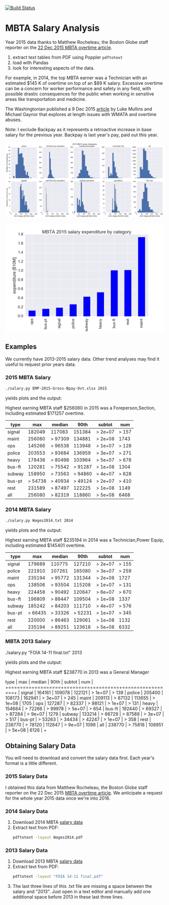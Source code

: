 [![Build Status](https://travis-ci.com/scivision/mbta_salary.svg?branch=master)](https://travis-ci.com/scivision/mbta_salary)

# MBTA Salary Analysis

Year 2015 data thanks to Matthew Rocheleau, the Boston Globe staff reporter on the 
[22 Dec 2015 MBTA overtime article](http://www.bostonglobe.com/2015/12/21/mbta-employees-who-will-make-more-than-this-year/u6BUkDr6EawQ7dlHx9bZQP/story.html).

1. extract text tables from PDF using Poppler `pdftotext`
2. load with Pandas
3. look for interesting aspects of the data.

For example, in 2014, the top MBTA earner was a Technician with an
estimated $145 K of overtime on top of an $89 K salary. Excessive
overtime can be a concern for worker performance and safety in any
field, with possible drastic consequences for the public when working in
sensitive areas like transportation and medicine.

The Washingtonian published a 9 Dec 2015
[article](http://www.washingtonian.com/blogs/capitalcomment/transportation/why-does-metro-suck-dangerous-accidents-escalator-outages.php)
by Luke Mullins and Michael Gaynor that explores at length issues with WMATA and overtime abuses.

Note: I exclude Backpay as it represents a retroactive increase in base salary for the previous year. 
Backpay is last year's pay, paid out this year.


![MBTA salary histogram by category](plots/2015hist.png)

![MBTA salary by category](plots/2015cat.png)

## Examples

We currently have 2013-2015 salary data. Other trend analyses may find
it useful to request prior years data.

### 2015 MBTA Salary

```sh
./salary.py EMP-2015-Gross-Bpay-Ovt.xlsx 2015
```

yields plots and the output:

Highest earning MBTA staff $256080 in 2015 was a Foreperson,Section,
including estimated $171257 overtime.


 type   | max     | median  | 90th    | subtot  | num   
--------|---------|---------|---------|---------|------
 signal | 182049  | 117083  | 151384  | > 2e+07 | > 157 
 maint  | 256080  | > 97309 | 134881  | > 2e+08 | 1743  
 ops    | 145266  | > 96538 | 113948  | > 1e+07 | > 128 
 police | 203553  | > 93684 | 136959  | > 3e+07 | > 271 
 heavy  | 178438  | > 80498 | 103964  | > 5e+07 | > 678 
 bus-ft | 120281  | > 75542 | > 91287 | > 1e+08 | 1304  
 subway | 158950  | > 73563 | > 94860 | > 4e+07 | > 628 
 bus-pt | > 54738 | > 40934 | > 49124 | > 2e+07 | > 410 
 rest   | 231589  | > 87497 | 122225  | > 1e+08 | 1149  
 all    | 256080  | > 82319 | 118860  | > 5e+08 | 6468  

### 2014 MBTA Salary

```sh
./salary.py Wages2014.txt 2014
```

yields plots and the output:

Highest earning MBTA staff $235194 in 2014 was a Technician,Power
Equip, including estimated $145401 overtime.

 type   | max     | median  | 90th    | subtot  | num   
--------|---------|---------|---------|---------|------
 signal | 179689  | 110775  | 127210  | > 2e+07 | > 155 
 police | 221910  | 107261  | 165080  | > 3e+07 | > 259 
 maint  | 235194  | > 95772 | 131344  | > 2e+08 | 1727  
 ops    | 138506  | > 93504 | 115208  | > 1e+07 | > 131 
 heavy  | 224458  | > 90492 | 120647  | > 6e+07 | > 670 
 bus-ft | 196809  | > 88447 | 109504  | > 1e+08 | 1337  
 subway | 185242  | > 84203 | 111710  | > 4e+07 | > 576 
 bus-pt | > 66435 | > 33326 | > 52231 | > 1e+07 | > 345 
 rest   | 220000  | > 86463 | 129061  | > 1e+08 | 1132  
 all    | 235194  | > 89251 | 123618  | > 5e+08 | 6332  
 

### MBTA 2013 Salary

./salary.py "FOIA 14-11 final.txt" 2013

yields plots and the output:

Highest earning MBTA staff $238770 in 2013 was a General Manager

 type   | max     | median  | 90th    | subtot  | num   |
+========+=========+=========+=========+=========+=======+
| signal | 164161  | 109078  | 122121  | > 1e+07 | > 139 |
 police | 205400  | 108173  | 162941  | > 3e+07 | > 245 |
 maint  | 209113  | > 87132 | 113655  | > 1e+08 | 1705  |
 ops    | 127287  | > 82337 | > 98121 | > 1e+07 | > 131 |
 heavy  | 154684  | > 72266 | > 99978 | > 5e+07 | > 654 |
 bus-ft | 192440  | > 69327 | > 87284 | > 9e+07 | 1279  |
 subway | 133214  | > 66729 | > 87589 | > 3e+07 | > 517 |
 bus-pt | > 53263 | > 34434 | > 42247 | > 1e+07 | > 358 |
 rest   | 238770  | > 78120 | 112847  | > 9e+07 | 1098  |
 all    | 238770  | > 75818 | 108951  | > 5e+08 | 6126  |
+
## Obtaining Salary Data

You will need to download and convert the salary data first. 
Each year's format is a little different.

### 2015 Salary Data

I obtained this data from Matthew Rocheleau, the Boston Globe staff reporter on the 22 Dec 2015 
[MBTA overtime article](http://www.bostonglobe.com/2015/12/21/mbta-employees-who-will-make-more-than-this-year/u6BUkDr6EawQ7dlHx9bZQP/story.html).
We anticipate a request for the whole year 2015 data once we're into 2016.

### 2014 Salary Data

1.  Download 2014 MBTA 
    [salary data](http://www.mbta.com/uploadedfiles/Smart_Forms/News,_Events_and_Press_Releases/Wages2014.pdf)
2.  Extract text from PDF:
    ```sh
    pdftotext -layout Wages2014.pdf
    ```

### 2013 Salary Data

1.  Download 2013 MBTA 
    [salary data](http://www.mbta.com/uploadedfiles/Smart_Forms/News,_Events_and_Press_Releases/FOIA%2014-11%20final.pdf)
2.  Extract text from PDF:
    ```sh
    pdftotext -layout "FOIA 14-11 final.pdf"
    ```
3. The last three lines of this .txt file are missing a space between the salary and "2013". 
   Just open in a text editor and manually add one additional space before 2013 in these last three lines.
